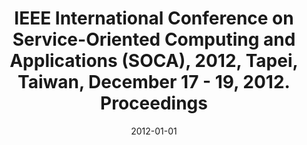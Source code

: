 ---
abstract: ''
authors:
- Chi-Sheng Shih
- Sang H. Son
- Tei-Wei Kuo
- Christian Huemer
date: '2012-01-01'
featured: false
links:
- name: Publik
  url: https://publik.tuwien.ac.at/showentry.php?ID=216079&lang=2
publication: 'IEEE, Washington, 2012, ISBN: 978-1-4673-4773-0'
publication_types:
- '5'
publishDate: '2012-01-01'
title: IEEE International Conference on Service-Oriented Computing and Applications
  (SOCA), 2012, Tapei, Taiwan, December 17 - 19, 2012. Proceedings
url_pdf: ''
---